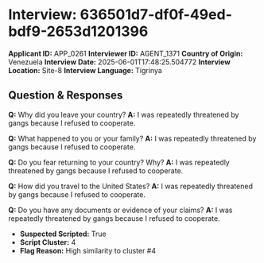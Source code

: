 # Interview: 636501d7-df0f-49ed-bdf9-2653d1201396
**Applicant ID:** APP_0261
**Interviewer ID:** AGENT_1371
**Country of Origin:** Venezuela
**Interview Date:** 2025-06-01T17:48:25.504772
**Interview Location:** Site-8
**Interview Language:** Tigrinya

## Question & Responses

**Q:** Why did you leave your country?
**A:** I was repeatedly threatened by gangs because I refused to cooperate.

**Q:** What happened to you or your family?
**A:** I was repeatedly threatened by gangs because I refused to cooperate.

**Q:** Do you fear returning to your country? Why?
**A:** I was repeatedly threatened by gangs because I refused to cooperate.

**Q:** How did you travel to the United States?
**A:** I was repeatedly threatened by gangs because I refused to cooperate.

**Q:** Do you have any documents or evidence of your claims?
**A:** I was repeatedly threatened by gangs because I refused to cooperate.

- **Suspected Scripted:** True
- **Script Cluster:** 4
- **Flag Reason:** High similarity to cluster #4